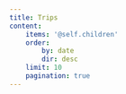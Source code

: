 ```yaml
---
title: Trips
content:
    items: '@self.children'
    order:
        by: date
        dir: desc
    limit: 10
    pagination: true
---
```


